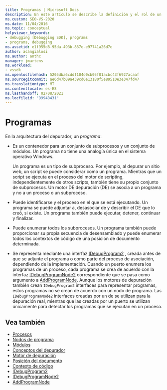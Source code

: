 ```yaml
---
title: Programas | Microsoft Docs
description: En este artículo se describe la definición y el rol de un programa en la arquitectura del depurador de Visual Studio.
ms.custom: SEO-VS-2020
ms.date: 11/04/2016
ms.topic: conceptual
helpviewer_keywords:
- debugging [Debugging SDK], programs
- programs, debugging
ms.assetid: e1f955d8-95da-493b-837e-e97741a26d7e
author: acangialosi
ms.author: anthc
manager: jmartens
ms.workload:
- vssdk
ms.openlocfilehash: 5205dba6cddf104d0cb05f01acbc43f6927acaaf
ms.sourcegitcommit: ae6d47b09a439cd0e13180f5e89510e3e347fd47
ms.translationtype: MT
ms.contentlocale: es-ES
ms.lasthandoff: 02/08/2021
ms.locfileid: "99948431"
---
```

# <a name="programs"></a>Programas
En la arquitectura del depurador, un *programa*:

- Es un contenedor para un conjunto de subprocesos y un conjunto de módulos. Un programa no tiene una analogía única en el sistema operativo Windows.

     Un programa es un tipo de subproceso. Por ejemplo, al depurar un sitio web, un script se puede considerar como un programa. Mientras que un script se ejecuta en el proceso del motor de scripting, independientemente de otros scripts, también tiene su propio conjunto de subprocesos. Un motor DE depuración (DE) se asocia a un programa y no a un proceso o un subproceso.

- Puede identificarse y el proceso en el que se está ejecutando. Un programa se puede adjuntar a, desasociar de y describir el DE que lo creó, si existe. Un programa también puede ejecutar, detener, continuar y finalizar.

- Puede enumerar todos los subprocesos. Un programa también puede proporcionar su propia secuencia de desensamblado y puede enumerar todos los contextos de código de una posición de documento determinada.

- Se representa mediante una interfaz [IDebugProgram2](../../extensibility/debugger/reference/idebugprogram2.md) , creada antes de que se adjunte el programa o como parte del proceso de asociación, dependiendo de la implementación. Cuando un puerto enumera los programas de un proceso, cada programa se crea de acuerdo con la interfaz [IDebugProgramNode2](../../extensibility/debugger/reference/idebugprogramnode2.md) correspondiente que se pasa como argumento a [AddProgramNode](../../extensibility/debugger/reference/idebugportnotify2-addprogramnode.md). Aunque los motores de depuración también crean `IDebugProgram2` interfaces para representar programas, estos programas no se crean de acuerdo con un nodo de programa. Las `IDebugProgramNode2` interfaces creadas por un de se utilizan para la depuración real, mientras que las creadas por un puerto se utilizan únicamente para detectar los programas que se ejecutan en un proceso.

## <a name="see-also"></a>Vea también
- [Procesos](../../extensibility/debugger/processes.md)
- [Nodos de programa](../../extensibility/debugger/program-nodes.md)
- [Módulos](../../extensibility/debugger/modules.md)
- [Conceptos del depurador](../../extensibility/debugger/debugger-concepts.md)
- [Motor de depuración](../../extensibility/debugger/debug-engine.md)
- [Posición del documento](../../extensibility/debugger/document-position.md)
- [Contexto de código](../../extensibility/debugger/code-context.md)
- [IDebugProgram2](../../extensibility/debugger/reference/idebugprogram2.md)
- [IDebugProgramNode2](../../extensibility/debugger/reference/idebugprogramnode2.md)
- [AddProgramNode](../../extensibility/debugger/reference/idebugportnotify2-addprogramnode.md)
